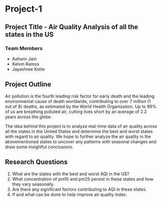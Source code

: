 # Project-1

## Project Title - Air Quality Analysis of all the states in the US

### Team Members

-  Ashwin Jain
-  Kelvin Ramos
-  Jayashree Kotte

## Project Outline

Air pollution is the fourth leading risk factor for early death and the leading environmental cause of death worldwide, contributing to over 7 million (1 out of 8) deaths, as estimated by the World Health Organization. Up to 99% of us are breathing polluted air, cutting lives short by an average of 2.2 years across the globe.

The idea behind this project is to analyze real-time data of air quality across all the states in the United States and determine the best and worst states with regard to air quality.
We hope to further analyze the air quality in the abovementioned states to uncover any patterns with seasonal changes and draw some insightful conclusions.

## Research Questions
1. What are the states with the best and worst AQI in the US?
2. What concentration of pm10 and pm25 persist in these states and how they vary seasonally.
3. Are there any significant factors contributing to AQI in these states.
4. If and what can be done to help improve air quality index.





